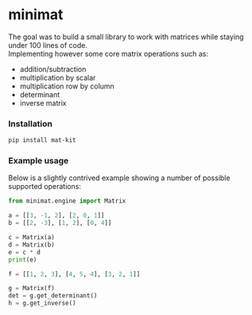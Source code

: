 # minimat
The goal was to build a small library to work with matrices while staying under 100 lines of code.<br>
Implementing however some core matrix operations such as:
* addition/subtraction
* multiplication by scalar
* multiplication row by column 
* determinant 
* inverse matrix

### Installation

```bash
pip install mat-kit
```

### Example usage

Below is a slightly contrived example showing a number of possible supported operations:

```python
from minimat.engine import Matrix

a = [[3, -1, 2], [2, 0, 1]]
b = [[2, -3], [1, 2], [0, 4]]

c = Matrix(a)
d = Matrix(b)
e = c * d
print(e)

f = [[1, 2, 3], [4, 5, 4], [3, 2, 1]]

g = Matrix(f)
det = g.get_determinant()
h = g.get_inverse()
```
